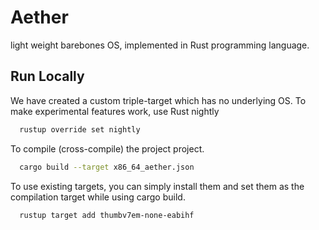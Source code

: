 # Aether

light weight barebones OS, implemented in Rust programming language.

## Run Locally

We have created a custom triple-target which has no underlying OS.
To make experimental features work, use Rust nightly

```bash
  rustup override set nightly
```

To compile (cross-compile) the project project.

```bash
  cargo build --target x86_64_aether.json
```

To use existing targets, you can simply install them and set
them as the compilation target while using cargo build.

```bash
  rustup target add thumbv7em-none-eabihf
```
